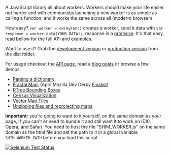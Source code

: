 A JavaScript library all about workers. Workers should make your life easier not harder and with communistjs launching a new worker is as simple as calling a function, and it works the same across all (modern) browsers.

How easy? `var worker = cw(myFunc)` creates a worker, send it data with `var response = worker.data(YOUR DATA);`, response is a [promsise](http://blogs.msdn.com/b/ie/archive/2011/09/11/asynchronous-programming-in-javascript-with-promises.aspx). It's that easy, read bellow for the full API and examples.

Want to use it? Grab the [development version](https://raw.github.com/calvinmetcalf/communist/master/dist/communist.js) or [production version](https://raw.github.com/calvinmetcalf/communist/master/dist/communist.min.js) from the dist folder. 

For usage checkout the <a id='api' href='API.md'>API page</a>, read a [blog posts](http://cwmma.tumblr.com/post/54338607071/making-web-workers-with-communistjs) or browse a few demos:

- [Parsing a dictionary](http://communistjs.com/website/dict/)
- [Fractal Map](http://communistjs.com/website/leaflet-fractal/), (April Mozilla Dev Derby [Finalist](https://hacks.mozilla.org/2013/06/announcing-the-winners-of-the-april-2013-dev-derby/))
- [RTree Bounding Boxes](http://leaflet-extras.github.io/RTree/examples/worker.html)
- [Census Visualization](http://data-otp.rhcloud.com/)
- [Vector Map Tiles](http://calvinmetcalf.github.io/vector-layers/)
- [Unzipping files and reprojecting maps](http://calvinmetcalf.github.io/shapefile-js/proj.html)



__Important:__ you're going to want to it yourself, on the same domain as your page, if you can't or need to bundle it  and still want it to work on IE10, Opera, and Safari. You need to host the file "SHIM_WORKER.js" on the same domain as the html file 
and set the path to it in a global variable `SHIM_WORKER_PATH` before you load this script.

[![Selenium Test Status](https://saucelabs.com/browser-matrix/calvinmetcalf.svg)](https://saucelabs.com/u/calvinmetcalf)
